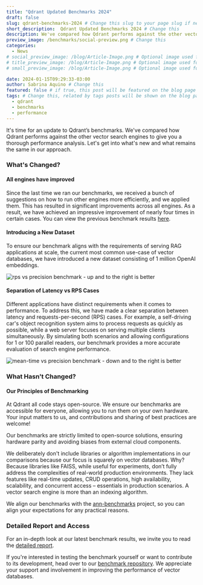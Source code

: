 ```yaml
---
title: "Qdrant Updated Benchmarks 2024"
draft: false
slug: qdrant-benchmarks-2024 # Change this slug to your page slug if needed
short_description:  Qdrant Updated Benchmarks 2024 # Change this
description: We've compared how Qdrant performs against the other vector search engines to give you a thorough performance analysis # Change this
preview_image: /benchmarks/social-preview.png # Change this
categories:
  - News
# social_preview_image: /blog/Article-Image.png # Optional image used for link previews
# title_preview_image: /blog/Article-Image.png # Optional image used for blog post title
# small_preview_image: /blog/Article-Image.png # Optional image used for small preview in the list of blog posts

date: 2024-01-15T09:29:33-03:00
author: Sabrina Aquino # Change this
featured: false # if true, this post will be featured on the blog page
tags: # Change this, related by tags posts will be shown on the blog page
  - qdrant
  - benchmarks
  - performance
---
```


It's time for an update to Qdrant’s benchmarks. We've compared how Qdrant performs against the other vector search engines to give you a thorough performance analysis. Let's get into what's new and what remains the same in our approach. 

### What's Changed?

#### All engines have improved

Since the last time we ran our benchmarks, we received a bunch of suggestions on how to run other engines more efficiently, and we applied them. This has resulted in significant improvements across all engines. As a result, we have achieved an impressive improvement of nearly four times in certain cases. You can view the previous benchmark results [here](https://qdrant.tech/benchmarks/single-node-speed-benchmark-2022/).

#### Introducing a New Dataset

To ensure our benchmark aligns with the requirements of serving RAG applications at scale, the current most common use-case of vector databases, we have introduced a new dataset consisting of 1 million OpenAI embeddings.

![rps vs precision benchmark - up and to the right is better](/blog/qdrant-updated-benchmarks-2024/rps-bench.png)
#### Separation of Latency vs RPS Cases

Different applications have distinct requirements when it comes to performance. To address this, we have made a clear separation between latency and requests-per-second (RPS) cases. For example, a self-driving car's object recognition system aims to process requests as quickly as possible, while a web server focuses on serving multiple clients simultaneously. By simulating both scenarios and allowing configurations for 1 or 100 parallel readers, our benchmark provides a more accurate evaluation of search engine performance.

![mean-time vs precision benchmark - down and to the right is better](/blog/qdrant-updated-benchmarks-2024/latency-bench.png)
### What Hasn't Changed?

#### Our Principles of Benchmarking

At Qdrant all code stays open-source. We ensure our benchmarks are accessible for everyone, allowing you to run them on your own hardware. Your input matters to us, and contributions and sharing of best practices are welcome!


Our benchmarks are strictly limited to open-source solutions, ensuring hardware parity and avoiding biases from external cloud components. 


We deliberately don't include libraries or algorithm implementations in our comparisons because our focus is squarely on vector databases. Why? Because libraries like FAISS, while useful for experiments, don’t fully address the complexities of real-world production environments. They lack features like real-time updates, CRUD operations, high availability, scalability, and concurrent access – essentials in production scenarios. A vector search engine is more than an indexing algorithm.


We align our benchmarks with the [ann-benchmarks](https://github.com/erikbern/ann-benchmarks/#data-sets) project, so you can align your expectations for any practical reasons.

### Detailed Report and Access

For an in-depth look at our latest benchmark results, we invite you to read the [detailed report](qdrant.tech/benchmarks).


If you're interested in testing the benchmark yourself or want to contribute to its development, head over to our [benchmark repository](github.com/qdrant/vector-db-benchmark). We appreciate your support and involvement in improving the performance of vector databases.


